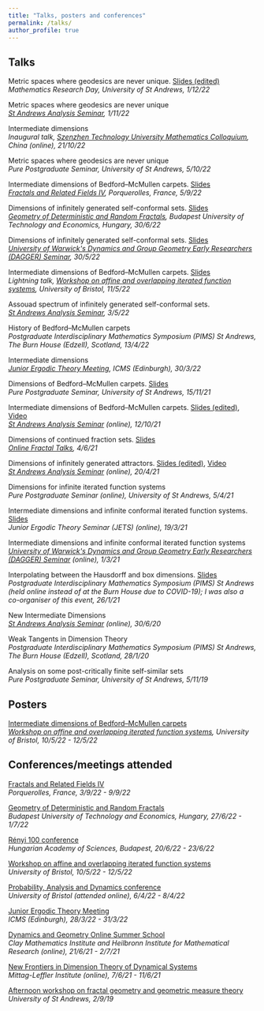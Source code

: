 ```yaml
---
title: "Talks, posters and conferences"
permalink: /talks/
author_profile: true
---
```


## Talks

Metric spaces where geodesics are never unique. [Slides (edited)](https://amlan-banaji.github.io/files/Geodesics2022.pdf)  
*Mathematics Research Day, University of St Andrews, 1/12/22*

Metric spaces where geodesics are never unique  
*[St Andrews Analysis Seminar](http://www-maths.mcs.st-andrews.ac.uk/pg/pure/Analysis/seminars.html), 1/11/22*

Intermediate dimensions  
*Inaugural talk, [Szenzhen Technology University Mathematics Colloquium](https://bdi.sztu.edu.cn/info/1345/5449.htm?fbclid=IwAR24TwwWZpz-LjUtDVF4E49awaOp44hBmeUaLuShGPFC1-F0RLac02d1_as), China (online), 21/10/22*

Metric spaces where geodesics are never unique  
*Pure Postgraduate Seminar, University of St Andrews, 5/10/22*

Intermediate dimensions of Bedford–McMullen carpets. [Slides](https://amlan-banaji.github.io/files/Porquerolles2022.pdf)  
*[Fractals and Related Fields IV](https://farf4.math.cnrs.fr/), Porquerolles, France, 5/9/22*

Dimensions of infinitely generated self-conformal sets. [Slides](https://amlan-banaji.github.io/files/Budapest2022.pdf)  
*[Geometry of Deterministic and Random Fractals](https://simon60.math.bme.hu/), Budapest University of Technology and Economics, Hungary, 30/6/22*

Dimensions of infinitely generated self-conformal sets. [Slides](https://amlan-banaji.github.io/files/Warwick2022.pdf)  
*[University of Warwick's Dynamics and Group Geometry Early Researchers (DAGGER) Seminar](https://warwick.ac.uk/fac/sci/maths/research/events/seminars/areas/dagger), 30/5/22*

Intermediate dimensions of Bedford–McMullen carpets. [Slides](https://amlan-banaji.github.io/files/BedfordBristolWorkshop.pdf)  
*Lightning talk, [Workshop on affine and overlapping iterated function systems](https://www.troscheit.eu/workshop2022/index.html), University of Bristol, 11/5/22*

Assouad spectrum of infinitely generated self-conformal sets.  
*[St Andrews Analysis Seminar](http://www-maths.mcs.st-andrews.ac.uk/pg/pure/Analysis/seminars.html), 3/5/22*

History of Bedford–McMullen carpets  
*Postgraduate Interdisciplinary Mathematics Symposium (PIMS) St Andrews, The Burn House (Edzell), Scotland, 13/4/22*

Intermediate dimensions  
*[Junior Ergodic Theory Meeting](https://www.icms.org.uk/workshops/2022/junior-ergodic-theory-meeting), ICMS (Edinburgh), 30/3/22*

Dimensions of Bedford–McMullen carpets. [Slides](https://amlan-banaji.github.io/files/BedfordPPS.pdf)  
*Pure Postgraduate Seminar, University of St Andrews, 15/11/21*

Intermediate dimensions of Bedford–McMullen carpets. [Slides (edited)](https://amlan-banaji.github.io/files/BedfordAnalysisSeminar.pdf), [Video](https://www.youtube.com/watch?v=hoHdg71ycqs)  
*[St Andrews Analysis Seminar](http://www-maths.mcs.st-andrews.ac.uk/pg/pure/Analysis/seminars.html) (online), 12/10/21*

Dimensions of continued fraction sets. [Slides](https://amlan-banaji.github.io/files/Workshop2021.pdf)  
*[Online Fractal Talks](https://people.maths.bris.ac.uk/~matmj/BBMOS.html), 4/6/21*

Dimensions of infinitely generated attractors. [Slides (edited)](https://amlan-banaji.github.io/files/AnalysisSeminarApril2021.pdf), [Video](https://www.youtube.com/watch?v=KL6q4UNnVEk)  
*[St Andrews Analysis Seminar](http://www-maths.mcs.st-andrews.ac.uk/pg/pure/Analysis/seminars.html) (online), 20/4/21*

Dimensions for infinite iterated function systems  
*Pure Postgraduate Seminar (online), University of St Andrews, 5/4/21*

Intermediate dimensions and infinite conformal iterated function systems. [Slides](https://amlan-banaji.github.io/files/JETStalkMarch2021.pdf)  
*Junior Ergodic Theory Seminar (JETS) (online), 19/3/21*

Intermediate dimensions and infinite conformal iterated function systems  
*[University of Warwick's Dynamics and Group Geometry Early Researchers (DAGGER) Seminar](https://warwick.ac.uk/fac/sci/maths/research/events/seminars/areas/dagger) (online), 1/3/21*

Interpolating between the Hausdorff and box dimensions. [Slides](https://amlan-banaji.github.io/files/Burn2021Website.pdf)  
*Postgraduate Interdisciplinary Mathematics Symposium (PIMS) St Andrews (held online instead of at the Burn House due to COVID-19); I was also a co-organiser of this event, 26/1/21* 

New Intermediate Dimensions  
*[St Andrews Analysis Seminar](http://www-maths.mcs.st-andrews.ac.uk/pg/pure/Analysis/seminars.html) (online), 30/6/20*

Weak Tangents in Dimension Theory  
*Postgraduate Interdisciplinary Mathematics Symposium (PIMS) St Andrews, The Burn House (Edzell), Scotland, 28/1/20*

Analysis on some post-critically finite self-similar sets  
*Pure Postgraduate Seminar, University of St Andrews, 5/11/19*

## Posters

[Intermediate dimensions of Bedford–McMullen carpets](https://amlan-banaji.github.io/files/BristolCarpetsPoster.pdf)  
*[Workshop on affine and overlapping iterated function systems](https://www.troscheit.eu/workshop2022/index.html), University of Bristol, 10/5/22 - 12/5/22*

## Conferences/meetings attended

[Fractals and Related Fields IV](https://farf4.math.cnrs.fr/)  
*Porquerolles, France, 3/9/22 - 9/9/22*

[Geometry of Deterministic and Random Fractals](https://simon60.math.bme.hu/)  
*Budapest University of Technology and Economics, Hungary, 27/6/22 - 1/7/22*

[Rényi 100 conference](https://conferences.renyi.hu/renyi100/home)  
*Hungarian Academy of Sciences, Budapest, 20/6/22 - 23/6/22*

[Workshop on affine and overlapping iterated function systems](https://www.troscheit.eu/workshop2022/index.html)  
*University of Bristol, 10/5/22 - 12/5/22*

[Probability, Analysis and Dynamics conference](https://people.maths.bris.ac.uk/~mb13434/pad21/)  
*University of Bristol (attended online), 6/4/22 - 8/4/22*

[Junior Ergodic Theory Meeting](https://www.icms.org.uk/workshops/2022/junior-ergodic-theory-meeting)  
*ICMS (Edinburgh), 28/3/22 - 31/3/22*

[Dynamics and Geometry Online Summer School](https://heilbronn.ac.uk/2020/12/17/cmi-himr-dynamics-and-geometry-summer-school/)  
*Clay Mathematics Institute and Heilbronn Institute for Mathematical Research (online), 21/6/21 - 2/7/21*

[New Frontiers in Dimension Theory of Dynamical Systems](http://mittag-leffler.se/konferens/new-frontiers-dimension-theory-dynamical-systems-applications-metric-number-theory-web)  
*Mittag-Leffler Institute (online), 7/6/21 - 11/6/21*

[Afternoon workshop on fractal geometry and geometric measure theory](http://www.mcs.st-andrews.ac.uk/~jmf32/FG19.html)  
*University of St Andrews, 2/9/19*



